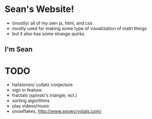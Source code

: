 # Sean's Website!

- (mostly) all of my own js, html, and css
- mostly used for making some type of visualization of math things
- but it also has some strange quirks

## I'm Sean

# TODO

* hailstones/ collatz conjecture
* sign in feature
* fractals (spinski's triangle, ect.)
* sorting algorithms
* play videos/music
* snowflakes, http://www.snowcrystals.com/

